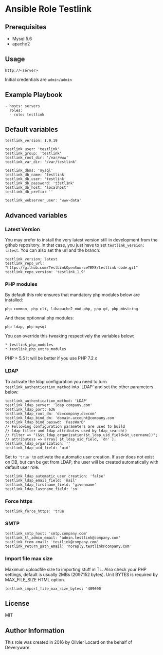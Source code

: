 # Ansible Role Testlink

## Prerequisites

* Mysql 5.6
* apache2

## Usage

    http://<server>

Initial credentials are `admin/admin`

## Example Playbook

    - hosts: servers
      roles:
      - role: testlink

## Default variables

    testlink_version: 1.9.19

    testlink_user: 'testlink'
    testlink_group: 'testlink'
    testlink_root_dir: '/var/www'
    testlink_var_dir: '/var/testlink'

    testlink_dbms: 'mysql'
    testlink_db_name: 'testlink'
    testlink_db_user: 'testlink'
    testlink_db_password: 't3stl1nk'
    testlink_db_host: 'localhost'
    testlink_db_prefix: ''

    testlink_webserver_user: 'www-data'

## Advanced variables

### Latest Version

You may prefer to install the very latest version still in development from the github repository. In that case, you just have to set `testlink_version: latest`. You can also set the url and the branch:

    testlink_version: latest
    testlink_repo_url: "https://github.com/TestLinkOpenSourceTRMS/testlink-code.git"
    testlink_repo_version: 'testlink_1_9'


### PHP modules

By default this role ensures that mandatory php modules below are installed:

    php-common, php-cli, libapache2-mod-php, php-gd, php-mbstring

And these optionnal php modules:

    php-ldap, php-mysql

You can override this tweaking respectively the variables below:

    * testlink_php_modules
    * testlink_php_extra_modules

PHP > 5.5 It will be better if you use PHP 7.2.x

### LDAP
To activate the ldap configuration you need to turn `testlink_authentication_method` into 'LDAP' and set the other parameters below:

    testlink_authentication_method: 'LDAP'
    testlink_ldap_server: 'ldap.company.com'
    testlink_ldap_port: 636
    testlink_ldap_root_dn: 'dc=company,dc=com'
    testlink_ldap_bind_dn: 'domain.account@company.com'
    testlink_ldap_bind_passwd: 'PassWorD'
    // Following configuration parameters are used to build
    // ldap filter and ldap attributes used by ldap_search()
    // filter => "(&$t_ldap_organization($t_ldap_uid_field=$t_username))";
    // attributess => array( $t_ldap_uid_field, 'dn' );
    testlink_ldap_organization: ''
    testlink_ldap_uid_field: 'uid'

Set to `'true'` to activate the automatic user creation. If user does not exist on DB, but can be get from LDAP, the user will be created automatically with default user role.

    testlink_ldap_automatic_user_creation: 'false'
    testlink_ldap_email_field: 'mail'
    testlink_ldap_firstname_field: 'givenname'
    testlink_ldap_lastname_field: 'sn'

### Force https

    testlink_force_https: 'true'

### SMTP

    testlink_smtp_host: 'smtp.company.com'
    testlink_tl_admin_email: 'admin.testlink@company.com'
    testlink_from_email: 'testlink@company.com'
    testlink_return_path_email: 'noreply.testlink@company.com'

### Import file max size

Maximum uploadfile size to importing stuff in TL. Also check your PHP settings, default is usually 2MBs (2097152 bytes).
Unit BYTES is required by MAX_FILE_SIZE HTML option.

    testlink_import_file_max_size_bytes: '409600'

## License

MIT

## Author Information

This role was created in 2016 by Olivier Locard on the behalf of Deveryware.

